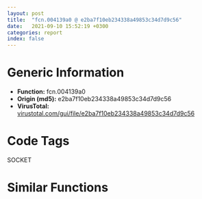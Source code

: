 ```yaml
---
layout: post
title:  "fcn.004139a0 @ e2ba7f10eb234338a49853c34d7d9c56"
date:   2021-09-10 15:52:19 +0300
categories: report
index: false
---
```


# Generic Information
- **Function:** fcn.004139a0
- **Origin (md5):** e2ba7f10eb234338a49853c34d7d9c56
- **VirusTotal:** [virustotal.com/gui/file/e2ba7f10eb234338a49853c34d7d9c56][virustotal_ref]

# Code Tags
<span class="tag" id="SOCKET">SOCKET</span>


# Similar Functions
<script type="text/javascript" src="https://www.gstatic.com/charts/loader.js"></script>
<script type="text/javascript">

    google.charts.load('current', {'packages':['corechart']});
    google.charts.setOnLoadCallback(drawChart);

    function drawChart() {
    var data = new google.visualization.DataTable();
        data.addColumn('number', 'X');
        data.addColumn('number', 'Y');
        data.addColumn({type: 'string', role: 'tooltip', 'p': {'html': true}});
        data.addColumn({'type': 'string', 'role': 'style'});
        
        data.addRows([
    [-85.14849090576172, 91.00664520263672, '<b><a href="/report/fcn.004139a0@e2ba7f10eb234338a49853c34d7d9c56">fcn.004139a0</a><br>@e2ba7f10eb234338a49853c34d7d9c56</b><br><br>push ebp<br>mov ebp esp<br>mov eax dword[ebp+0x10]<br>mov ecx dword[ebp+0xc]<br>mov edx dword[ebp+8]<br>push 0<br>push eax<br>push ecx<br>push edx<br>call dword[sym.imp.WS2_32.dll_recv]<br>cmp eax 0xffffffff<br>jne 0x4139d3<br>call dword[sym.imp.WS2_32.dll_WSAGetLastError]<br>sub eax 0x2733<br>neg eax<br>sbb eax eax<br>and eax 0xffffffe7<br>add eax 0x51<br>pop ebp<br>ret<br>mov ecx dword[ebp+0x14]<br>mov dword[ecx] eax<br>xor eax eax<br>pop ebp<br>ret<br>', 'point { fill-color: #e0440e; }'],
[-57.98897171020508, 58.91059494018555, '<b><a href="/report/fcn.640d2ca0@07e4412910bcf0f5969ef64c44eecb2d">fcn.640d2ca0</a><br>@07e4412910bcf0f5969ef64c44eecb2d</b><br><br>push ebp<br>mov ebp esp<br>mov eax 0xc<br>call fcn.64142a00<br>mov eax dword[0x641b8950]<br>xor eax ebp<br>mov dword[ebp-4] eax<br>mov eax dword[0x641bbf1c]<br>push esi<br>push edi<br>test eax eax<br>jne 0x640d2da5<br>push eax<br>call dword[sym.imp.KERNEL32.dll_GetModuleHandleA]<br>test eax eax<br>je 0x640d2ce4<br>push str._OPENSSL_isservice<br>push eax<br>call dword[sym.imp.KERNEL32.dll_GetProcAddress]<br>mov dword[0x641bbf1c] eax<br>jmp 0x640d2ce9<br>mov eax dword[0x641bbf1c]<br>test eax eax<br>jne 0x640d2da5<br>mov dword[0x641bbf1c] 0xffffffff<br>call dword[sym.imp.USER32.dll_GetProcessWindowStation]<br>mov edi eax<br>test edi edi<br>je 0x640d2dc3<br>lea eax [ebp-8]<br>push eax<br>push 0<br>push 0<br>push 2<br>push edi<br>call dword[sym.imp.USER32.dll_GetUserObjectInformationW]<br>test eax eax<br>jne 0x640d2dc3<br>call dword[sym.imp.KERNEL32.dll_GetLastError]<br>cmp eax 0x7a<br>jne 0x640d2dc3<br>mov esi dword[ebp-8]<br>cmp esi 0x200<br>ja 0x640d2dc3<br>inc esi<br>and esi 0xfffffffe<br>mov dword[ebp-8] esi<br>lea eax [esi+2]<br>call fcn.641433d0<br>mov eax esp<br>lea ecx [ebp-8]<br>push ecx<br>push esi<br>push eax<br>push 2<br>push edi<br>mov dword[ebp-0xc] eax<br>call dword[sym.imp.USER32.dll_GetUserObjectInformationW]<br>test eax eax<br>je 0x640d2dc3<br>mov eax dword[ebp-8]<br>xor edx edx<br>mov ecx dword[ebp-0xc]<br>inc eax<br>and eax 0xfffffffe<br>mov dword[ebp-8] eax<br>shr eax 1<br>push str.Service_0x<br>push ecx<br>mov word[ecx+eax*2] dx<br>call sub.MSVCR120.dll_wcsstr<br>add esp 8<br>neg eax<br>sbb eax eax<br>neg eax<br>lea esp [ebp-0x14]<br>pop edi<br>pop esi<br>mov ecx dword[ebp-4]<br>xor ecx ebp<br>call fcn.641429ea<br>mov esp ebp<br>pop ebp<br>ret<br>cmp eax 0xffffffff<br>je 0x640d2cfb<br>call eax<br>lea esp [ebp-0x14]<br>pop edi<br>pop esi<br>mov ecx dword[ebp-4]<br>xor ecx ebp<br>call fcn.641429ea<br>mov esp ebp<br>pop ebp<br>ret<br>or eax 0xffffffff<br>lea esp [ebp-0x14]<br>pop edi<br>pop esi<br>mov ecx dword[ebp-4]<br>xor ecx ebp<br>call fcn.641429ea<br>mov esp ebp<br>pop ebp<br>ret<br>', 'null'],
[168.79371643066406, 152.00411987304688, '<b><a href="/report/fcn.0046703e@d96761eb00d2d97e2b6f5ffffed0b46a">fcn.0046703e</a><br>@d96761eb00d2d97e2b6f5ffffed0b46a</b><br><br>push ebp<br>mov ebp esp<br>sub esp 0xc<br>mov eax dword[ecx]<br>push esi<br>push edi<br>xor edi edi<br>mov dword[ebp-0xc] 0xc<br>mov dword[ebp-4] edi<br>mov dword[ebp-8] edi<br>test al 0x10<br>je 0x46707a<br>push dword[ebp+0xc]<br>call dword[sym.imp.KERNEL32.dll_GetStdHandle]<br>mov esi dword[ebp+0x10]<br>mov dword[esi] eax<br>cmp eax 0xffffffff<br>jne 0x4670b7<br>mov dword[esi] edi<br>mov eax dword[esi]<br>pop edi<br>pop esi<br>mov esp ebp<br>pop ebp<br>ret 0x10<br>test dword[ebp+8] eax<br>je 0x4670a0<br>mov esi dword[ebp+0x10]<br>mov eax dword[esi]<br>test eax eax<br>jne 0x467072<br>push edi<br>lea eax [ebp-0xc]<br>push eax<br>push esi<br>push dword[ebp+0x14]<br>call dword[sym.imp.KERNEL32.dll_CreatePipe]<br>test eax eax<br>jne 0x4670ee<br>or eax 0xffffffff<br>jmp 0x467072<br>push dword[ebp+0xc]<br>call dword[sym.imp.KERNEL32.dll_GetStdHandle]<br>mov esi dword[ebp+0x10]<br>mov dword[esi] eax<br>test eax eax<br>je 0x4670c5<br>cmp eax 0xffffffff<br>je 0x4670c5<br>push 1<br>mov edx esi<br>mov ecx eax<br>call fcn.00466f08<br>pop ecx<br>jmp 0x467070<br>push edi<br>push 0x80<br>push 3<br>lea eax [ebp-0xc]<br>push eax<br>push 2<br>push 0x40000000<br>push 0x4ba478<br>call dword[sym.imp.KERNEL32.dll_CreateFileW]<br>mov dword[esi] eax<br>cmp eax 0xffffffff<br>je 0x46706e<br>test eax eax<br>je 0x46706e<br>mov ecx dword[esi]<br>lea edx [ebp+0x10]<br>push 1<br>call fcn.00466f08<br>pop ecx<br>mov ecx esi<br>call fcn.00466ed7<br>mov eax dword[ebp+0x10]<br>mov dword[esi] eax<br>jmp 0x467070<br>', 'null'],
[59.45208740234375, -62.30087661743164, '<b><a href="/report/fcn.00412458@59aef7c08025d70f84c85db2092fc99e">fcn.00412458</a><br>@59aef7c08025d70f84c85db2092fc99e</b><br><br>push ebp<br>lea ebp [esp-0x8c]<br>sub esp 0x10c<br>mov eax dword[0x433138]<br>mov ecx dword[ebp+0x94]<br>push ebx<br>push esi<br>mov dword[ebp+0x88] eax<br>xor edx edx<br>push edi<br>xor eax eax<br>cmp ecx dword[eax*8+0x4335e0]<br>je 0x41248d<br>inc eax<br>cmp eax 0x13<br>jb 0x41247e<br>mov esi eax<br>shl esi 3<br>cmp ecx dword[esi+0x4335e0]<br>jne 0x4125b3<br>mov eax dword[0x43646c]<br>cmp eax 1<br>je 0x41258b<br>cmp eax edx<br>jne 0x4124bd<br>cmp dword[0x433134] 1<br>je 0x41258b<br>cmp ecx 0xfc<br>je 0x4125b3<br>push 0x104<br>lea eax [ebp-0x80]<br>push eax<br>push edx<br>mov byte[ebp+0x84] dl<br>call dword[sym.imp.KERNEL32.dll_GetModuleFileNameA]<br>test eax eax<br>jne 0x4124f3<br>lea eax [ebp-0x80]<br>push str._program_name_unknown_<br>push eax<br>call fcn.00413a30<br>pop ecx<br>pop ecx<br>lea edi [ebp-0x80]<br>mov eax edi<br>push eax<br>call fcn.0040d7a0<br>inc eax<br>cmp eax 0x3c<br>pop ecx<br>jbe 0x412527<br>mov eax edi<br>push eax<br>call fcn.0040d7a0<br>mov edi eax<br>lea eax [ebp-0x80]<br>sub eax 0x3b<br>push 3<br>add edi eax<br>push 0x42ab58<br>push edi<br>call fcn.0040bdc0<br>add esp 0x10<br>push edi<br>call fcn.0040d7a0<br>push dword[esi+0x4335e4]<br>mov ebx eax<br>call fcn.0040d7a0<br>lea eax [ebx+eax+0x1c]<br>pop ecx<br>add eax 3<br>pop ecx<br>and eax 0xfffffffc<br>call fcn.0040bd60<br>mov ebx esp<br>push str.Runtime_Error__n_nProgram:_<br>push ebx<br>call fcn.00413a30<br>push edi<br>push ebx<br>call fcn.00413a40<br>push 0x42ab38<br>push ebx<br>call fcn.00413a40<br>push dword[esi+0x4335e4]<br>push ebx<br>call fcn.00413a40<br>push 0x12010<br>push str.Microsoft_Visual_C_Runtime_Library<br>push ebx<br>call fcn.00416337<br>add esp 0x2c<br>jmp 0x4125b3<br>push edx<br>lea eax [ebp+0x94]<br>push eax<br>lea esi [esi+0x4335e4]<br>push dword[esi]<br>call fcn.0040d7a0<br>pop ecx<br>push eax<br>push dword[esi]<br>push 0xfffffffffffffff4<br>call dword[sym.imp.KERNEL32.dll_GetStdHandle]<br>push eax<br>call dword[sym.imp.KERNEL32.dll_WriteFile]<br>lea esp [ebp-0x8c]<br>mov ecx dword[ebp+0x88]<br>call fcn.0040d1cb<br>pop edi<br>pop esi<br>pop ebx<br>add ebp 0x8c<br>leave<br>ret<br>', 'null'],
[-153.27804565429688, 47.19667053222656, '<b><a href="/report/fcn.0040c178@418e0921f3a9bd4f5bc0dcc59623b5a1">fcn.0040c178</a><br>@418e0921f3a9bd4f5bc0dcc59623b5a1</b><br><br>push ebp<br>mov ebp esp<br>sub esp 0x620<br>mov eax dword[0x4a83f0]<br>xor eax ebp<br>mov dword[ebp-4] eax<br>push edi<br>xor eax eax<br>xor edi edi<br>push 0x400<br>mov word[ebp-0x614] ax<br>lea eax [ebp-0x612]<br>push edi<br>push eax<br>mov dword[ebp-0x61c] edi<br>mov dword[ebp-0x618] edi<br>call fcn.0043fe30<br>xor eax eax<br>push 0x208<br>mov word[ebp-0x210] ax<br>lea eax [ebp-0x20e]<br>push edi<br>push eax<br>mov dword[ebp-0x620] 0x400<br>call fcn.0043fe30<br>add esp 0x18<br>call fcn.0040b7d9<br>neg eax<br>sbb eax eax<br>and eax 0x200<br>lea ecx [ebp-0x618]<br>push ecx<br>inc eax<br>push eax<br>push edi<br>push 0x4912b8<br>push reloc.WS2_32.dll_bind<br>call dword[sym.imp.ADVAPI32.dll_RegOpenKeyExW]<br>test eax eax<br>jne 0x40c272<br>lea eax [ebp-0x620]<br>push eax<br>lea eax [ebp-0x614]<br>push eax<br>push edi<br>push edi<br>push 0x48fcac<br>push dword[ebp-0x618]<br>call dword[sym.imp.ADVAPI32.dll_RegQueryValueExW]<br>test eax eax<br>jne 0x40c266<br>push 0x104<br>lea eax [ebp-0x614]<br>push eax<br>lea eax [ebp-0x210]<br>push 0x105<br>push eax<br>mov dword[ebp-0x61c] 1<br>call fcn.0044844d<br>lea eax [ebp-0x210]<br>push eax<br>call fcn.0043eef2<br>add esp 0x14<br>mov dword[ebx] eax<br>push dword[ebp-0x618]<br>call dword[sym.imp.ADVAPI32.dll_RegCloseKey]<br>mov ecx dword[ebp-4]<br>mov eax dword[ebp-0x61c]<br>xor ecx ebp<br>pop edi<br>call fcn.0043e257<br>leave<br>ret<br>', 'null'],
[89.89156341552734, 22.948307037353516, '<b><a href="/report/fcn.00401ae0@e2ba7f10eb234338a49853c34d7d9c56">fcn.00401ae0</a><br>@e2ba7f10eb234338a49853c34d7d9c56</b><br><br>push ebp<br>mov ebp esp<br>push edi<br>mov edi eax<br>mov eax dword[ebp+8]<br>push ebx<br>push eax<br>call dword[sym.imp.KERNEL32.dll_LoadResource]<br>test eax eax<br>jne 0x401af8<br>pop edi<br>pop ebp<br>ret<br>push esi<br>push eax<br>call dword[sym.imp.KERNEL32.dll_LockResource]<br>mov esi eax<br>test esi esi<br>je 0x401b2a<br>mov ecx dword[ebp+8]<br>push ebx<br>push ecx<br>call dword[sym.imp.KERNEL32.dll_SizeofResource]<br>add eax esi<br>and edi 0xf<br>jbe 0x401b26<br>cmp esi eax<br>jae 0x401b2a<br>dec edi<br>movzx edx word[esi]<br>lea esi [esi+edx*2+2]<br>jne 0x401b18<br>cmp esi eax<br>jb 0x401b30<br>pop esi<br>xor eax eax<br>pop edi<br>pop ebp<br>ret<br>movzx eax word[esi]<br>neg eax<br>sbb eax eax<br>and eax esi<br>pop esi<br>pop edi<br>pop ebp<br>ret<br>', 'null'],
[-158.16311645507812, 89.34856414794922, '<b><a href="/report/fcn.004141e0@e2ba7f10eb234338a49853c34d7d9c56">fcn.004141e0</a><br>@e2ba7f10eb234338a49853c34d7d9c56</b><br><br>push ebp<br>mov ebp esp<br>mov eax dword[ebp+0xc]<br>push ebx<br>mov ebx dword[ebp+8]<br>push esi<br>mov esi dword[ebx+eax*4+0x1a8]<br>push edi<br>call fcn.00414120<br>mov eax dword[ebp+0x14]<br>mov ecx dword[ebp+0x10]<br>push 0<br>push eax<br>push ecx<br>push esi<br>call dword[sym.imp.WS2_32.dll_send]<br>mov edi dword[ebp+0x18]<br>mov esi eax<br>mov dword[edi] 0<br>cmp esi 0xffffffff<br>jne 0x414261<br>call dword[sym.imp.WS2_32.dll_WSAGetLastError]<br>mov dword[ebp+8] eax<br>cmp eax 0x2733<br>jne 0x414236<br>mov dword[edi] 0x51<br>pop edi<br>pop esi<br>xor eax eax<br>pop ebx<br>pop ebp<br>ret<br>push eax<br>push ebx<br>call fcn.0043bc80<br>mov edx dword[ebx]<br>push eax<br>push str.Send_failure:__s<br>push edx<br>call fcn.00413d00<br>mov eax dword[ebx]<br>mov ecx dword[ebp+8]<br>mov dword[eax+0x4978] ecx<br>add esp 0x14<br>mov dword[edi] 0x37<br>mov eax esi<br>pop edi<br>pop esi<br>pop ebx<br>pop ebp<br>ret<br>', 'null'],
[23.469518661499023, -131.3350372314453, '<b><a href="/report/entry0@8912a6bd1add3d8b86feb51a00252709">entry0</a><br>@8912a6bd1add3d8b86feb51a00252709</b><br><br>push ebp<br>mov ebp esp<br>push 0xffffffffffffffff<br>push 0x410a58<br>push 0x401dd0<br>mov eax dword<br>push eax<br>mov dword<br>sub esp 0x58<br>push ebx<br>push esi<br>push edi<br>mov dword[ebp-0x18] esp<br>call dword[sym.imp.KERNEL32.dll_GetVersion]<br>xor edx edx<br>mov dl ah<br>mov dword[0x448f738] edx<br>mov ecx eax<br>and ecx 0xff<br>mov dword[0x448f734] ecx<br>shl ecx 8<br>add ecx edx<br>mov dword[0x448f730] ecx<br>shr eax 0x10<br>mov dword[0x448f72c] eax<br>push 1<br>call fcn.00401c78<br>pop ecx<br>test eax eax<br>jne 0x40106b<br>push 0x1c<br>call fcn.0040112d<br>pop ecx<br>call fcn.00401a35<br>test eax eax<br>jne 0x40107c<br>push 0x10<br>call fcn.0040112d<br>pop ecx<br>xor esi esi<br>mov dword[ebp-4] esi<br>call fcn.00401879<br>call dword[sym.imp.KERNEL32.dll_GetCommandLineA]<br>mov dword[0x448fdd8] eax<br>call fcn.00401747<br>mov dword[0x448f71c] eax<br>call fcn.004014fa<br>call fcn.00401441<br>call fcn.00401151<br>mov dword[ebp-0x30] esi<br>lea eax [ebp-0x5c]<br>push eax<br>call dword[sym.imp.KERNEL32.dll_GetStartupInfoA]<br>call fcn.004013e9<br>mov dword[ebp-0x64] eax<br>test byte[ebp-0x30] 1<br>je 0x4010cb<br>movzx eax word[ebp-0x2c]<br>jmp 0x4010ce<br>push 0xa<br>pop eax<br>push eax<br>push dword[ebp-0x64]<br>push esi<br>push esi<br>call dword[sym.imp.KERNEL32.dll_GetModuleHandleA]<br>push eax<br>call main<br>mov dword[ebp-0x60] eax<br>push eax<br>call fcn.0040117e<br>mov eax dword[ebp-0x14]<br>mov ecx dword[eax]<br>mov ecx dword[ecx]<br>mov dword[ebp-0x68] ecx<br>push eax<br>push ecx<br>call fcn.00401271<br>pop ecx<br>pop ecx<br>ret<br>', 'null'],
[54.91043472290039, -199.89695739746094, '<b><a href="/report/entry0@7dd153bad1771b9e8d5266a341ebf949">entry0</a><br>@7dd153bad1771b9e8d5266a341ebf949</b><br><br>push ebp<br>mov ebp esp<br>push 0xffffffffffffffff<br>push 0x414ac8<br>push 0x401dd0<br>mov eax dword<br>push eax<br>mov dword<br>sub esp 0x58<br>push ebx<br>push esi<br>push edi<br>mov dword[ebp-0x18] esp<br>call dword[sym.imp.KERNEL32.dll_GetVersion]<br>xor edx edx<br>mov dl ah<br>mov dword[0x44d21b0] edx<br>mov ecx eax<br>and ecx 0xff<br>mov dword[0x44d21ac] ecx<br>shl ecx 8<br>add ecx edx<br>mov dword[0x44d21a8] ecx<br>shr eax 0x10<br>mov dword[0x44d21a4] eax<br>push 1<br>call fcn.00401c78<br>pop ecx<br>test eax eax<br>jne 0x40106b<br>push 0x1c<br>call fcn.0040112d<br>pop ecx<br>call fcn.00401a35<br>test eax eax<br>jne 0x40107c<br>push 0x10<br>call fcn.0040112d<br>pop ecx<br>xor esi esi<br>mov dword[ebp-4] esi<br>call fcn.00401879<br>call dword[sym.imp.KERNEL32.dll_GetCommandLineA]<br>mov dword[0x44d2858] eax<br>call fcn.00401747<br>mov dword[0x44d2194] eax<br>call fcn.004014fa<br>call fcn.00401441<br>call fcn.00401151<br>mov dword[ebp-0x30] esi<br>lea eax [ebp-0x5c]<br>push eax<br>call dword[sym.imp.KERNEL32.dll_GetStartupInfoA]<br>call fcn.004013e9<br>mov dword[ebp-0x64] eax<br>test byte[ebp-0x30] 1<br>je 0x4010cb<br>movzx eax word[ebp-0x2c]<br>jmp 0x4010ce<br>push 0xa<br>pop eax<br>push eax<br>push dword[ebp-0x64]<br>push esi<br>push esi<br>call dword[sym.imp.KERNEL32.dll_GetModuleHandleA]<br>push eax<br>call main<br>mov dword[ebp-0x60] eax<br>push eax<br>call fcn.0040117e<br>mov eax dword[ebp-0x14]<br>mov ecx dword[eax]<br>mov ecx dword[ecx]<br>mov dword[ebp-0x68] ecx<br>push eax<br>push ecx<br>call fcn.00401271<br>pop ecx<br>pop ecx<br>ret<br>', 'null'],
[57.5507926940918, -127.37088012695312, '<b><a href="/report/entry0@140d3779c34998b2115004c062b02ca8">entry0</a><br>@140d3779c34998b2115004c062b02ca8</b><br><br>push ebp<br>mov ebp esp<br>push 0xffffffffffffffff<br>push 0x5a8b38<br>push 0x597ad0<br>mov eax dword<br>push eax<br>mov dword<br>sub esp 0x58<br>push ebx<br>push esi<br>push edi<br>mov dword[ebp-0x18] esp<br>call dword[sym.imp.KERNEL32.dll_GetVersion]<br>xor edx edx<br>mov dl ah<br>mov dword[0x4602794] edx<br>mov ecx eax<br>and ecx 0xff<br>mov dword[0x4602790] ecx<br>shl ecx 8<br>add ecx edx<br>mov dword[0x460278c] ecx<br>shr eax 0x10<br>mov dword[0x4602788] eax<br>push 1<br>call fcn.00597978<br>pop ecx<br>test eax eax<br>jne 0x596d6b<br>push 0x1c<br>call fcn.00596e2d<br>pop ecx<br>call fcn.00597735<br>test eax eax<br>jne 0x596d7c<br>push 0x10<br>call fcn.00596e2d<br>pop ecx<br>xor esi esi<br>mov dword[ebp-4] esi<br>call fcn.00597579<br>call dword[sym.imp.KERNEL32.dll_GetCommandLineA]<br>mov dword[0x4602e38] eax<br>call fcn.00597447<br>mov dword[0x4602778] eax<br>call fcn.005971fa<br>call fcn.00597141<br>call fcn.00596e51<br>mov dword[ebp-0x30] esi<br>lea eax [ebp-0x5c]<br>push eax<br>call dword[sym.imp.KERNEL32.dll_GetStartupInfoA]<br>call fcn.005970e9<br>mov dword[ebp-0x64] eax<br>test byte[ebp-0x30] 1<br>je 0x596dcb<br>movzx eax word[ebp-0x2c]<br>jmp 0x596dce<br>push 0xa<br>pop eax<br>push eax<br>push dword[ebp-0x64]<br>push esi<br>push esi<br>call dword[sym.imp.KERNEL32.dll_GetModuleHandleA]<br>push eax<br>call main<br>mov dword[ebp-0x60] eax<br>push eax<br>call fcn.00596e7e<br>mov eax dword[ebp-0x14]<br>mov ecx dword[eax]<br>mov ecx dword[ecx]<br>mov dword[ebp-0x68] ecx<br>push eax<br>push ecx<br>call fcn.00596f71<br>pop ecx<br>pop ecx<br>ret<br>', 'null'],
[80.02859497070312, -176.46405029296875, '<b><a href="/report/entry0@cbc200f66cbffbddf5df52f7c0da283a">entry0</a><br>@cbc200f66cbffbddf5df52f7c0da283a</b><br><br>push ebp<br>mov ebp esp<br>push 0xffffffffffffffff<br>push 0x40b158<br>push 0x401dd0<br>mov eax dword<br>push eax<br>mov dword<br>sub esp 0x58<br>push ebx<br>push esi<br>push edi<br>mov dword[ebp-0x18] esp<br>call dword[sym.imp.KERNEL32.dll_GetVersion]<br>xor edx edx<br>mov dl ah<br>mov dword[0x445a6a4] edx<br>mov ecx eax<br>and ecx 0xff<br>mov dword[0x445a6a0] ecx<br>shl ecx 8<br>add ecx edx<br>mov dword[0x445a69c] ecx<br>shr eax 0x10<br>mov dword[0x445a698] eax<br>push 1<br>call fcn.00401c78<br>pop ecx<br>test eax eax<br>jne 0x40106b<br>push 0x1c<br>call fcn.0040112d<br>pop ecx<br>call fcn.00401a35<br>test eax eax<br>jne 0x40107c<br>push 0x10<br>call fcn.0040112d<br>pop ecx<br>xor esi esi<br>mov dword[ebp-4] esi<br>call fcn.00401879<br>call dword[sym.imp.KERNEL32.dll_GetCommandLineA]<br>mov dword[0x445ad58] eax<br>call fcn.00401747<br>mov dword[0x445a688] eax<br>call fcn.004014fa<br>call fcn.00401441<br>call fcn.00401151<br>mov dword[ebp-0x30] esi<br>lea eax [ebp-0x5c]<br>push eax<br>call dword[sym.imp.KERNEL32.dll_GetStartupInfoA]<br>call fcn.004013e9<br>mov dword[ebp-0x64] eax<br>test byte[ebp-0x30] 1<br>je 0x4010cb<br>movzx eax word[ebp-0x2c]<br>jmp 0x4010ce<br>push 0xa<br>pop eax<br>push eax<br>push dword[ebp-0x64]<br>push esi<br>push esi<br>call dword[sym.imp.KERNEL32.dll_GetModuleHandleA]<br>push eax<br>call main<br>mov dword[ebp-0x60] eax<br>push eax<br>call fcn.0040117e<br>mov eax dword[ebp-0x14]<br>mov ecx dword[eax]<br>mov ecx dword[ecx]<br>mov dword[ebp-0x68] ecx<br>push eax<br>push ecx<br>call fcn.00401271<br>pop ecx<br>pop ecx<br>ret<br>', 'null'],
[-135.46131896972656, 27.43147087097168, '<b><a href="/report/fcn.0041997e@418e0921f3a9bd4f5bc0dcc59623b5a1">fcn.0041997e</a><br>@418e0921f3a9bd4f5bc0dcc59623b5a1</b><br><br>push ebp<br>mov ebp esp<br>sub esp 0x624<br>mov eax dword[0x4a83f0]<br>xor eax ebp<br>mov dword[ebp-4] eax<br>push esi<br>push edi<br>xor eax eax<br>xor edi edi<br>mov esi 0x400<br>push esi<br>mov word[ebp-0x614] ax<br>lea eax [ebp-0x612]<br>push edi<br>push eax<br>mov dword[ebp-0x61c] edi<br>mov dword[ebp-0x618] edi<br>call fcn.0043fe30<br>xor eax eax<br>push 0x208<br>mov word[ebp-0x210] ax<br>lea eax [ebp-0x20e]<br>push edi<br>push eax<br>mov dword[ebp-0x624] esi<br>call fcn.0043fe30<br>add esp 0x18<br>push 0x48fcec<br>push 0x493160<br>mov dword[ebp-0x620] edi<br>call dword[sym.imp.KERNEL32.dll_GetModuleHandleA]<br>push eax<br>call dword[sym.imp.KERNEL32.dll_GetProcAddress]<br>mov esi eax<br>cmp esi edi<br>je 0x419a18<br>lea eax [ebp-0x620]<br>push eax<br>call dword[sym.imp.KERNEL32.dll_GetCurrentProcess]<br>push eax<br>call esi<br>test eax eax<br>je 0x419a1e<br>mov eax dword[ebp-0x620]<br>neg eax<br>sbb eax eax<br>lea ecx [ebp-0x618]<br>push ecx<br>and eax 0x200<br>inc eax<br>push eax<br>push edi<br>push 0x49316c<br>push reloc.WS2_32.dll_bind<br>call dword[sym.imp.ADVAPI32.dll_RegOpenKeyExA]<br>test eax eax<br>jne 0x419aae<br>lea eax [ebp-0x624]<br>push eax<br>lea eax [ebp-0x614]<br>push eax<br>push edi<br>push edi<br>push 0x49317c<br>push dword[ebp-0x618]<br>call dword[sym.imp.ADVAPI32.dll_RegQueryValueExA]<br>test eax eax<br>jne 0x419aa2<br>push 0x104<br>lea eax [ebp-0x614]<br>push eax<br>lea eax [ebp-0x210]<br>push 0x105<br>push eax<br>mov dword[ebp-0x61c] 1<br>call fcn.0044844d<br>lea eax [ebp-0x210]<br>push eax<br>call fcn.0043eef2<br>add esp 0x14<br>mov dword[ebx] eax<br>push dword[ebp-0x618]<br>call dword[sym.imp.ADVAPI32.dll_RegCloseKey]<br>mov ecx dword[ebp-4]<br>mov eax dword[ebp-0x61c]<br>pop edi<br>xor ecx ebp<br>pop esi<br>call fcn.0043e257<br>leave<br>ret<br>', 'null'],
[-99.29045104980469, 7.860285758972168, '<b><a href="/report/fcn.004216b9@59aef7c08025d70f84c85db2092fc99e">fcn.004216b9</a><br>@59aef7c08025d70f84c85db2092fc99e</b><br><br>push ebp<br>mov ebp esp<br>sub esp 0x118<br>cmp dword[ebp+0xc] 0x800<br>mov eax dword[0x433138]<br>mov dword[ebp-4] eax<br>lea eax [ebp+0xc]<br>jne 0x421717<br>push 0x42797c<br>push eax<br>call dword[sym.imp.KERNEL32.dll_lstrcpyA]<br>push esi<br>lea eax [ebp+0xc]<br>push eax<br>push dword[ebp+8]<br>mov esi 0x112<br>lea eax [ebp-0x118]<br>push esi<br>push eax<br>call fcn.0040d143<br>add esp 0x10<br>cmp eax 0xffffffff<br>je 0x42172b<br>cmp eax esi<br>jae 0x42172b<br>lea eax [ebp-0x118]<br>push eax<br>call dword[sym.imp.KERNEL32.dll_LoadLibraryA]<br>jmp 0x42172d<br>push 4<br>push eax<br>push 3<br>push dword[ebp+0xc]<br>call dword[sym.imp.KERNEL32.dll_GetLocaleInfoA]<br>test eax eax<br>jne 0x4216e2<br>jmp 0x42172e<br>xor eax eax<br>pop esi<br>mov ecx dword[ebp-4]<br>call fcn.0040d1cb<br>leave<br>ret<br>', 'null'],
[-31.782060623168945, 112.53227233886719, '<b><a href="/report/fcn.0040535d@6c5b0418e4a4c57d99cda47d2717045d">fcn.0040535d</a><br>@6c5b0418e4a4c57d99cda47d2717045d</b><br><br>push ebp<br>mov ebp esp<br>sub esp 0x20c<br>mov eax dword[0x43720c]<br>xor eax ebp<br>mov dword[ebp-4] eax<br>and word[ebp-0x20c] 0<br>push esi<br>push 0x206<br>lea eax [ebp-0x20a]<br>push 0<br>push eax<br>mov esi ecx<br>call fcn.00408570<br>add esp 0xc<br>cmp dword[esi+0x58] 8<br>jb 0x40539c<br>mov esi dword[esi+0x44]<br>jmp 0x40539f<br>add esi 0x44<br>push str.AllSkin<br>push esi<br>lea eax [ebp-0x20c]<br>push 0x42d788<br>push eax<br>call fcn.00408482<br>add esp 0x10<br>lea eax [ebp-0x20c]<br>push eax<br>call dword[sym.imp.SHLWAPI.dll_PathFileExistsW]<br>test eax eax<br>pop esi<br>jne 0x4053d8<br>lea eax [ebp-0x20c]<br>push eax<br>call fcn.00406c92<br>pop ecx<br>mov ecx dword[ebp-4]<br>xor ecx ebp<br>call fcn.004082f3<br>leave<br>ret<br>', 'null'],
[-51.973079681396484, 35.4103889465332, '<b><a href="/report/fcn.00454c10@e2ba7f10eb234338a49853c34d7d9c56">fcn.00454c10</a><br>@e2ba7f10eb234338a49853c34d7d9c56</b><br><br>push ebp<br>mov ebp esp<br>mov eax 8<br>call fcn.004f5100<br>mov eax dword[0x55bdf4]<br>xor eax ebp<br>mov dword[ebp-4] eax<br>mov eax dword[0x563810]<br>test eax eax<br>push ebx<br>push esi<br>push edi<br>jne 0x454d14<br>push eax<br>call dword[sym.imp.KERNEL32.dll_GetModuleHandleA]<br>test eax eax<br>je 0x454c55<br>push str._OPENSSL_isservice<br>push eax<br>call dword[sym.imp.KERNEL32.dll_GetProcAddress]<br>mov dword[0x563810] eax<br>jmp 0x454c5a<br>mov eax dword[0x563810]<br>test eax eax<br>jne 0x454d14<br>mov dword[0x563810] 0xffffffff<br>call dword[sym.imp.USER32.dll_GetProcessWindowStation]<br>mov ebx eax<br>test ebx ebx<br>je 0x454d33<br>lea eax [ebp-8]<br>push eax<br>push 0<br>push 0<br>push 2<br>push ebx<br>call dword[sym.imp.USER32.dll_GetUserObjectInformationW]<br>test eax eax<br>jne 0x454d33<br>call dword[sym.imp.KERNEL32.dll_GetLastError]<br>cmp eax 0x7a<br>jne 0x454d33<br>mov eax dword[ebp-8]<br>cmp eax 0x200<br>ja 0x454d33<br>lea esi [eax+1]<br>and esi 0xfffffffe<br>lea eax [esi+2]<br>mov dword[ebp-8] esi<br>call fcn.004f7760<br>mov edi esp<br>lea ecx [ebp-8]<br>push ecx<br>push esi<br>push edi<br>push 2<br>push ebx<br>call dword[sym.imp.USER32.dll_GetUserObjectInformationW]<br>test eax eax<br>je 0x454d33<br>mov eax dword[ebp-8]<br>add eax 1<br>and eax 0xfffffffe<br>mov dword[ebp-8] eax<br>shr eax 1<br>push str.Service_0x<br>push edi<br>mov word[edi+eax*2] 0<br>call fcn.004f79d5<br>add esp 8<br>neg eax<br>sbb eax eax<br>neg eax<br>lea esp [ebp-0x14]<br>pop edi<br>pop esi<br>pop ebx<br>mov ecx dword[ebp-4]<br>xor ecx ebp<br>call fcn.004f166b<br>mov esp ebp<br>pop ebp<br>ret<br>cmp eax 0xffffffff<br>je 0x454c6c<br>call eax<br>lea esp [ebp-0x14]<br>pop edi<br>pop esi<br>pop ebx<br>mov ecx dword[ebp-4]<br>xor ecx ebp<br>call fcn.004f166b<br>mov esp ebp<br>pop ebp<br>ret<br>or eax 0xffffffff<br>lea esp [ebp-0x14]<br>pop edi<br>pop esi<br>pop ebx<br>mov ecx dword[ebp-4]<br>xor ecx ebp<br>call fcn.004f166b<br>mov esp ebp<br>pop ebp<br>ret<br>', 'null'],
[91.45277404785156, 140.22210693359375, '<b><a href="/report/fcn.00401a10@e2ba7f10eb234338a49853c34d7d9c56">fcn.00401a10</a><br>@e2ba7f10eb234338a49853c34d7d9c56</b><br><br>push ebp<br>mov ebp esp<br>push ecx<br>push ebx<br>push esi<br>push edi<br>xor esi esi<br>push esi<br>mov ecx 0x563fd8<br>call fcn.004f12db<br>mov ebx eax<br>mov dword[ebp-4] 1<br>test ebx ebx<br>je 0x401ac4<br>test esi esi<br>jne 0x401ac4<br>mov eax dword[ebp+8]<br>shr eax 4<br>inc eax<br>push esi<br>movzx ecx ax<br>push ecx<br>push 6<br>push ebx<br>call dword[sym.imp.KERNEL32.dll_FindResourceExW]<br>mov edi eax<br>test edi edi<br>je 0x401aa8<br>push edi<br>push ebx<br>call dword[sym.imp.KERNEL32.dll_LoadResource]<br>test eax eax<br>je 0x401aa2<br>push eax<br>call dword[sym.imp.KERNEL32.dll_LockResource]<br>mov esi eax<br>test esi esi<br>je 0x401aa2<br>push edi<br>push ebx<br>call dword[sym.imp.KERNEL32.dll_SizeofResource]<br>mov ecx dword[ebp+8]<br>add eax esi<br>and ecx 0xf<br>jbe 0x401a91<br>cmp esi eax<br>jae 0x401a95<br>dec ecx<br>movzx edx word[esi]<br>lea esi [esi+edx*2+2]<br>jne 0x401a83<br>cmp esi eax<br>jb 0x401a99<br>xor eax eax<br>jmp 0x401aa2<br>movzx eax word[esi]<br>neg eax<br>sbb eax eax<br>and eax esi<br>mov esi eax<br>test eax eax<br>jne 0x401acd<br>mov edi dword[ebp-4]<br>push edi<br>mov ecx 0x563fd8<br>call fcn.004f12db<br>mov ebx eax<br>inc edi<br>mov dword[ebp-4] edi<br>test ebx ebx<br>jne 0x401a35<br>pop edi<br>pop esi<br>xor eax eax<br>pop ebx<br>mov esp ebp<br>pop ebp<br>ret<br>pop edi<br>pop esi<br>mov eax ebx<br>pop ebx<br>mov esp ebp<br>pop ebp<br>ret<br>', 'null'],
[-21.6451416015625, 18.855392456054688, '<b><a href="/report/fcn.004051e0@e2ba7f10eb234338a49853c34d7d9c56">fcn.004051e0</a><br>@e2ba7f10eb234338a49853c34d7d9c56</b><br><br>push ebp<br>mov ebp esp<br>sub esp 0x194<br>mov eax dword[0x55bdf4]<br>xor eax ebp<br>mov dword[ebp-4] eax<br>lea eax [ebp-0x194]<br>push eax<br>push 0x202<br>call dword[sym.imp.WS2_32.dll_WSAStartup]<br>test eax eax<br>jne 0x405230<br>mov eax dword[ebp-0x194]<br>cmp al 2<br>jne 0x40522a<br>shr eax 8<br>cmp al 2<br>jne 0x40522a<br>xor eax eax<br>mov ecx dword[ebp-4]<br>xor ecx ebp<br>call fcn.004f166b<br>mov esp ebp<br>pop ebp<br>ret<br>call dword[sym.imp.WS2_32.dll_WSACleanup]<br>mov ecx dword[ebp-4]<br>xor ecx ebp<br>mov eax 2<br>call fcn.004f166b<br>mov esp ebp<br>pop ebp<br>ret<br>', 'null'],
[16.39091682434082, -63.21630859375, '<b><a href="/report/fcn.100154d2@4c3818fdf32d89a09257dbc9d3e142ea">fcn.100154d2</a><br>@4c3818fdf32d89a09257dbc9d3e142ea</b><br><br>push ebp<br>mov ebp esp<br>push ecx<br>mov eax dword[ebp+0xc]<br>cmp eax 1<br>push ebx<br>push esi<br>push edi<br>jne 0x100155fc<br>mov ebx dword[sym.imp.KERNEL32.dll_GetProcessHeap]<br>mov edi 0x94<br>push edi<br>push 0<br>call ebx<br>push eax<br>call dword[sym.imp.KERNEL32.dll_HeapAlloc]<br>mov esi eax<br>test esi esi<br>jne 0x10015509<br>xor eax eax<br>jmp 0x100156a4<br>push esi<br>mov dword[esi] edi<br>call dword[sym.imp.KERNEL32.dll_GetVersionExA]<br>test eax eax<br>push esi<br>push 0<br>jne 0x10015524<br>call ebx<br>push eax<br>call dword[sym.imp.KERNEL32.dll_HeapFree]<br>jmp 0x10015502<br>mov eax dword[esi+0x10]<br>mov edi dword[esi+0xc]<br>mov dword[ebp+0xc] eax<br>mov eax dword[esi+4]<br>mov dword[ebp+0x10] eax<br>mov eax dword[esi+8]<br>mov dword[ebp-4] eax<br>and edi 0x7fff<br>call ebx<br>push eax<br>call dword[sym.imp.KERNEL32.dll_HeapFree]<br>mov eax dword[ebp+0xc]<br>cmp eax 2<br>je 0x10015556<br>or edi 0x8000<br>mov ecx dword[ebp-4]<br>mov dword[0x10036118] eax<br>mov eax dword[ebp+0x10]<br>mov edx eax<br>shl edx 8<br>add edx ecx<br>push 1<br>mov dword[0x10036120] edx<br>mov dword[0x10036124] eax<br>mov dword[0x10036128] ecx<br>mov dword[0x1003611c] edi<br>call fcn.1001c45a<br>test eax eax<br>pop ecx<br>je 0x10015502<br>call fcn.1001a3b3<br>test eax eax<br>jne 0x100155a2<br>call fcn.1001c4b4<br>jmp 0x10015502<br>call fcn.1001fddd<br>call dword[sym.imp.KERNEL32.dll_GetCommandLineA]<br>mov dword[0x1004fed4] eax<br>call fcn.1001fca8<br>mov dword[0x10035d74] eax<br>call fcn.1001ec02<br>test eax eax<br>jge 0x100155cc<br>call fcn.1001a09e<br>jmp 0x10015598<br>call fcn.1001fbef<br>test eax eax<br>jl 0x100155f5<br>call fcn.1001f97c<br>test eax eax<br>jl 0x100155f5<br>push 0<br>call fcn.1001bee2<br>test eax eax<br>pop ecx<br>jne 0x100155f5<br>inc dword[0x10035d70]<br>jmp 0x100156a1<br>call fcn.1001ee42<br>jmp 0x100155c5<br>xor edi edi<br>cmp eax edi<br>jne 0x10015637<br>cmp dword[0x10035d70] edi<br>jle 0x10015502<br>dec dword[0x10035d70]<br>cmp dword[0x10036154] edi<br>jne 0x10015621<br>call fcn.1001c067<br>cmp dword[ebp+0x10] edi<br>jne 0x100156a1<br>call fcn.1001ee42<br>call fcn.1001a09e<br>call fcn.1001c4b4<br>jmp 0x100156a1<br>cmp eax 2<br>jne 0x10015695<br>call fcn.1001a053<br>push 0x214<br>push 1<br>call fcn.10018795<br>mov esi eax<br>cmp esi edi<br>pop ecx<br>pop ecx<br>je 0x10015502<br>push esi<br>push dword[0x10034b68]<br>push dword[0x10035de0]<br>call fcn.10019fc1<br>pop ecx<br>call eax<br>test eax eax<br>je 0x10015689<br>push edi<br>push esi<br>call fcn.1001a0db<br>pop ecx<br>pop ecx<br>call dword[sym.imp.KERNEL32.dll_GetCurrentThreadId]<br>or dword[esi+4] 0xffffffff<br>mov dword[esi] eax<br>jmp 0x100156a1<br>push esi<br>call fcn.1001427a<br>pop ecx<br>jmp 0x10015502<br>cmp eax 3<br>jne 0x100156a1<br>push edi<br>call fcn.1001a34a<br>pop ecx<br>xor eax eax<br>inc eax<br>pop edi<br>pop esi<br>pop ebx<br>leave<br>ret 0xc<br>', 'null'],
[18.001588821411133, -38.43602752685547, '<b><a href="/report/fcn.459be02d@284c9c9722cef7520dddfe58806fd72f">fcn.459be02d</a><br>@284c9c9722cef7520dddfe58806fd72f</b><br><br>push ebp<br>mov ebp esp<br>push ecx<br>mov eax dword[ebp+0xc]<br>cmp eax 1<br>push ebx<br>push esi<br>push edi<br>jne 0x459be157<br>mov ebx dword[sym.imp.KERNEL32.dll_GetProcessHeap]<br>mov edi 0x94<br>push edi<br>push 0<br>call ebx<br>push eax<br>call dword[sym.imp.KERNEL32.dll_HeapAlloc]<br>mov esi eax<br>test esi esi<br>jne 0x459be064<br>xor eax eax<br>jmp 0x459be1ff<br>push esi<br>mov dword[esi] edi<br>call dword[sym.imp.KERNEL32.dll_GetVersionExA]<br>test eax eax<br>push esi<br>push 0<br>jne 0x459be07f<br>call ebx<br>push eax<br>call dword[sym.imp.KERNEL32.dll_HeapFree]<br>jmp 0x459be05d<br>mov eax dword[esi+0x10]<br>mov edi dword[esi+0xc]<br>mov dword[ebp+0xc] eax<br>mov eax dword[esi+4]<br>mov dword[ebp+0x10] eax<br>mov eax dword[esi+8]<br>mov dword[ebp-4] eax<br>and edi 0x7fff<br>call ebx<br>push eax<br>call dword[sym.imp.KERNEL32.dll_HeapFree]<br>mov eax dword[ebp+0xc]<br>cmp eax 2<br>je 0x459be0b1<br>or edi 0x8000<br>mov ecx dword[ebp-4]<br>mov dword[0x45a6f240] eax<br>mov eax dword[ebp+0x10]<br>mov edx eax<br>shl edx 8<br>add edx ecx<br>push 1<br>mov dword[0x45a6f248] edx<br>mov dword[0x45a6f24c] eax<br>mov dword[0x45a6f250] ecx<br>mov dword[0x45a6f244] edi<br>call fcn.459c28c3<br>test eax eax<br>pop ecx<br>je 0x459be05d<br>call fcn.459c022f<br>test eax eax<br>jne 0x459be0fd<br>call fcn.459c291d<br>jmp 0x459be05d<br>call fcn.459c2820<br>call dword[sym.imp.KERNEL32.dll_GetCommandLineA]<br>mov dword[0x45a6fb7c] eax<br>call fcn.459c26eb<br>mov dword[0x45a6eee0] eax<br>call fcn.459c2115<br>test eax eax<br>jge 0x459be127<br>call fcn.459bff0e<br>jmp 0x459be0f3<br>call fcn.459c2632<br>test eax eax<br>jl 0x459be150<br>call fcn.459c23b5<br>test eax eax<br>jl 0x459be150<br>push 0<br>call fcn.459c14a7<br>test eax eax<br>pop ecx<br>jne 0x459be150<br>inc dword[0x45a6eedc]<br>jmp 0x459be1fc<br>call fcn.459c2369<br>jmp 0x459be120<br>xor edi edi<br>cmp eax edi<br>jne 0x459be192<br>cmp dword[0x45a6eedc] edi<br>jle 0x459be05d<br>dec dword[0x45a6eedc]<br>cmp dword[0x45a6f27c] edi<br>jne 0x459be17c<br>call fcn.459c163d<br>cmp dword[ebp+0x10] edi<br>jne 0x459be1fc<br>call fcn.459c2369<br>call fcn.459bff0e<br>call fcn.459c291d<br>jmp 0x459be1fc<br>cmp eax 2<br>jne 0x459be1f0<br>call fcn.459bfec3<br>push 0x214<br>push 1<br>call fcn.459c10c7<br>mov esi eax<br>cmp esi edi<br>pop ecx<br>pop ecx<br>je 0x459be05d<br>push esi<br>push dword[0x45a6c8f4]<br>push dword[0x45a6f230]<br>call fcn.459bfe31<br>pop ecx<br>call eax<br>test eax eax<br>je 0x459be1e4<br>push edi<br>push esi<br>call fcn.459bff4b<br>pop ecx<br>pop ecx<br>call dword[sym.imp.KERNEL32.dll_GetCurrentThreadId]<br>or dword[esi+4] 0xffffffff<br>mov dword[esi] eax<br>jmp 0x459be1fc<br>push esi<br>call fcn.459be31d<br>pop ecx<br>jmp 0x459be05d<br>cmp eax 3<br>jne 0x459be1fc<br>push edi<br>call fcn.459c01ba<br>pop ecx<br>xor eax eax<br>inc eax<br>pop edi<br>pop esi<br>pop ebx<br>leave<br>ret 0xc<br>', 'null'],
[52.068634033203125, 114.36234283447266, '<b><a href="/report/fcn.0047c694@912f1d013a0d6151bc7a7cef6da1b2a0">fcn.0047c694</a><br>@912f1d013a0d6151bc7a7cef6da1b2a0</b><br><br>push ebp<br>mov ebp esp<br>push ebx<br>mov ebx dword[ebp+0x10]<br>push edi<br>xor edi edi<br>test ebx ebx<br>jne 0x47c6b6<br>call fcn.00483caa<br>mov dword[eax] 0x16<br>call fcn.00485081<br>xor eax eax<br>jmp 0x47c729<br>push esi<br>push 0x3bc<br>push 1<br>call fcn.00483b4f<br>mov esi eax<br>pop ecx<br>pop ecx<br>test esi esi<br>je 0x47c714<br>call fcn.00485388<br>push dword[eax+0x6c]<br>push esi<br>call fcn.0048540f<br>mov eax dword[ebp+0x14]<br>or dword[esi+4] 0xffffffff<br>mov dword[esi+0x58] eax<br>mov eax dword[ebp+0x1c]<br>mov dword[esi+0x54] ebx<br>pop ecx<br>pop ecx<br>test eax eax<br>jne 0x47c6f2<br>lea eax [ebp+0x10]<br>push eax<br>push dword[ebp+0x18]<br>push esi<br>push 0x47c7f4<br>push dword[ebp+0xc]<br>push dword[ebp+8]<br>call dword[sym.imp.KERNEL32.dll_CreateThread]<br>test eax eax<br>jne 0x47c728<br>call dword[sym.imp.KERNEL32.dll_GetLastError]<br>mov edi eax<br>push esi<br>call fcn.0047b716<br>pop ecx<br>test edi edi<br>je 0x47c726<br>push edi<br>call fcn.00483c89<br>pop ecx<br>xor eax eax<br>pop esi<br>pop edi<br>pop ebx<br>pop ebp<br>ret<br>', 'null'],
[72.50591278076172, 61.55278778076172, '<b><a href="/report/fcn.004240c1@d96761eb00d2d97e2b6f5ffffed0b46a">fcn.004240c1</a><br>@d96761eb00d2d97e2b6f5ffffed0b46a</b><br><br>push ebp<br>mov ebp esp<br>push ebx<br>mov ebx dword[ebp+0x10]<br>push edi<br>xor edi edi<br>test ebx ebx<br>jne 0x4240e3<br>call fcn.00428d68<br>mov dword[eax] 0x16<br>call fcn.00428ff6<br>xor eax eax<br>jmp 0x424156<br>push esi<br>push 0x3bc<br>push 1<br>call fcn.00428a15<br>mov esi eax<br>pop ecx<br>pop ecx<br>test esi esi<br>je 0x424141<br>call fcn.00429bec<br>push dword[eax+0x6c]<br>push esi<br>call fcn.00429c73<br>mov eax dword[ebp+0x14]<br>or dword[esi+4] 0xffffffff<br>mov dword[esi+0x58] eax<br>mov eax dword[ebp+0x1c]<br>mov dword[esi+0x54] ebx<br>pop ecx<br>pop ecx<br>test eax eax<br>jne 0x42411f<br>lea eax [ebp+0x10]<br>push eax<br>push dword[ebp+0x18]<br>push esi<br>push 0x424221<br>push dword[ebp+0xc]<br>push dword[ebp+8]<br>call dword[sym.imp.KERNEL32.dll_CreateThread]<br>test eax eax<br>jne 0x424155<br>call dword[sym.imp.KERNEL32.dll_GetLastError]<br>mov edi eax<br>push esi<br>call fcn.00422f95<br>pop ecx<br>test edi edi<br>je 0x424153<br>push edi<br>call fcn.00428d47<br>pop ecx<br>xor eax eax<br>pop esi<br>pop edi<br>pop ebx<br>pop ebp<br>ret<br>', 'null'],
[101.35551452636719, 74.85934448242188, '<b><a href="/report/fcn.00606fc8@52d540e8e13e0f0bbb8946b2363a382d">fcn.00606fc8</a><br>@52d540e8e13e0f0bbb8946b2363a382d</b><br><br>push ebp<br>mov ebp esp<br>push ebx<br>mov ebx dword[ebp+0x10]<br>push edi<br>xor edi edi<br>test ebx ebx<br>jne 0x606fea<br>call fcn.0060a624<br>mov dword[eax] 0x16<br>call fcn.0060ab57<br>xor eax eax<br>jmp 0x60705d<br>push esi<br>push 0x3bc<br>push 1<br>call fcn.0060a113<br>mov esi eax<br>pop ecx<br>pop ecx<br>test esi esi<br>je 0x607048<br>call fcn.00608087<br>push dword[eax+0x6c]<br>push esi<br>call fcn.0060810e<br>mov eax dword[ebp+0x14]<br>or dword[esi+4] 0xffffffff<br>mov dword[esi+0x58] eax<br>mov eax dword[ebp+0x1c]<br>mov dword[esi+0x54] ebx<br>pop ecx<br>pop ecx<br>test eax eax<br>jne 0x607026<br>lea eax [ebp+0x10]<br>push eax<br>push dword[ebp+0x18]<br>push esi<br>push 0x607128<br>push dword[ebp+0xc]<br>push dword[ebp+8]<br>call dword[sym.imp.KERNEL32.dll_CreateThread]<br>test eax eax<br>jne 0x60705c<br>call dword[sym.imp.KERNEL32.dll_GetLastError]<br>mov edi eax<br>push esi<br>call fcn.006069ef<br>pop ecx<br>test edi edi<br>je 0x60705a<br>push edi<br>call fcn.0060a603<br>pop ecx<br>xor eax eax<br>pop esi<br>pop edi<br>pop ebx<br>pop ebp<br>ret<br>', 'null'],
[4.71714973449707, -160.3643035888672, '<b><a href="/report/entry0@a9a3c47f5c08fef0f0f69b66c17916ac">entry0</a><br>@a9a3c47f5c08fef0f0f69b66c17916ac</b><br><br>push ebp<br>mov ebp esp<br>push 0xffffffffffffffff<br>push 0x504140<br>push 0x4f70e8<br>mov eax dword<br>push eax<br>mov dword<br>sub esp 0x58<br>push ebx<br>push esi<br>push edi<br>mov dword[ebp-0x18] esp<br>call dword[sym.imp.KERNEL32.dll_GetVersion]<br>xor edx edx<br>mov dl ah<br>mov dword[0x44fd228] edx<br>mov ecx eax<br>and ecx 0xff<br>mov dword[0x44fd224] ecx<br>shl ecx 8<br>add ecx edx<br>mov dword[0x44fd220] ecx<br>shr eax 0x10<br>mov dword[0x44fd21c] eax<br>push 1<br>call fcn.004f6f93<br>pop ecx<br>test eax eax<br>jne 0x4f62e3<br>push 0x1c<br>call fcn.004f63a4<br>pop ecx<br>call fcn.004f6d50<br>test eax eax<br>jne 0x4f62f4<br>push 0x10<br>call fcn.004f63a4<br>pop ecx<br>xor esi esi<br>mov dword[ebp-4] esi<br>call fcn.004f6b94<br>call fcn.004f6af3<br>mov dword[0x44fd9d8] eax<br>call fcn.004f6986<br>mov dword[0x44fd210] eax<br>call fcn.004f675d<br>call fcn.004f66a5<br>call fcn.004f63c8<br>mov dword[ebp-0x30] esi<br>lea eax [ebp-0x5c]<br>push eax<br>call dword[sym.imp.KERNEL32.dll_GetStartupInfoW]<br>call fcn.004f6660<br>mov dword[ebp-0x64] eax<br>test byte[ebp-0x30] 1<br>je 0x4f6342<br>movzx eax word[ebp-0x2c]<br>jmp 0x4f6345<br>push 0xa<br>pop eax<br>push eax<br>push dword[ebp-0x64]<br>push esi<br>push esi<br>call dword[sym.imp.KERNEL32.dll_GetModuleHandleA]<br>push eax<br>call main<br>mov dword[ebp-0x60] eax<br>push eax<br>call fcn.004f63f5<br>mov eax dword[ebp-0x14]<br>mov ecx dword[eax]<br>mov ecx dword[ecx]<br>mov dword[ebp-0x68] ecx<br>push eax<br>push ecx<br>call fcn.004f64e8<br>pop ecx<br>pop ecx<br>ret<br>', 'null'],
[45.80839157104492, -162.0421142578125, '<b><a href="/report/entry0@4179b381a87b74dcd140154f9010ef86">entry0</a><br>@4179b381a87b74dcd140154f9010ef86</b><br><br>push ebp<br>mov ebp esp<br>push 0xffffffffffffffff<br>push 0x5dd198<br>push 0x5d2950<br>mov eax dword<br>push eax<br>mov dword<br>sub esp 0x58<br>push ebx<br>push esi<br>push edi<br>mov dword[ebp-0x18] esp<br>call dword[sym.imp.KERNEL32.dll_GetVersion]<br>xor edx edx<br>mov dl ah<br>mov dword[0x45ee3d4] edx<br>mov ecx eax<br>and ecx 0xff<br>mov dword[0x45ee3d0] ecx<br>shl ecx 8<br>add ecx edx<br>mov dword[0x45ee3cc] ecx<br>shr eax 0x10<br>mov dword[0x45ee3c8] eax<br>push 1<br>call fcn.005d27fb<br>pop ecx<br>test eax eax<br>jne 0x5d1b4b<br>push 0x1c<br>call fcn.005d1c0c<br>pop ecx<br>call fcn.005d25b8<br>test eax eax<br>jne 0x5d1b5c<br>push 0x10<br>call fcn.005d1c0c<br>pop ecx<br>xor esi esi<br>mov dword[ebp-4] esi<br>call fcn.005d23fc<br>call fcn.005d235b<br>mov dword[0x45eeb78] eax<br>call fcn.005d21ee<br>mov dword[0x45ee3bc] eax<br>call fcn.005d1fc5<br>call fcn.005d1f0d<br>call fcn.005d1c30<br>mov dword[ebp-0x30] esi<br>lea eax [ebp-0x5c]<br>push eax<br>call dword[sym.imp.KERNEL32.dll_GetStartupInfoW]<br>call fcn.005d1ec8<br>mov dword[ebp-0x64] eax<br>test byte[ebp-0x30] 1<br>je 0x5d1baa<br>movzx eax word[ebp-0x2c]<br>jmp 0x5d1bad<br>push 0xa<br>pop eax<br>push eax<br>push dword[ebp-0x64]<br>push esi<br>push esi<br>call dword[sym.imp.KERNEL32.dll_GetModuleHandleA]<br>push eax<br>call main<br>mov dword[ebp-0x60] eax<br>push eax<br>call fcn.005d1c5d<br>mov eax dword[ebp-0x14]<br>mov ecx dword[eax]<br>mov ecx dword[ecx]<br>mov dword[ebp-0x68] ecx<br>push eax<br>push ecx<br>call fcn.005d1d50<br>pop ecx<br>pop ecx<br>ret<br>', 'null'],
[21.048643112182617, -191.0042724609375, '<b><a href="/report/entry0@ef3a0211d1ddb224667e2aa0d915337b">entry0</a><br>@ef3a0211d1ddb224667e2aa0d915337b</b><br><br>push ebp<br>mov ebp esp<br>push 0xffffffffffffffff<br>push 0x504140<br>push 0x4f70e8<br>mov eax dword<br>push eax<br>mov dword<br>sub esp 0x58<br>push ebx<br>push esi<br>push edi<br>mov dword[ebp-0x18] esp<br>call dword[sym.imp.KERNEL32.dll_GetVersion]<br>xor edx edx<br>mov dl ah<br>mov dword[0x44fd228] edx<br>mov ecx eax<br>and ecx 0xff<br>mov dword[0x44fd224] ecx<br>shl ecx 8<br>add ecx edx<br>mov dword[0x44fd220] ecx<br>shr eax 0x10<br>mov dword[0x44fd21c] eax<br>push 1<br>call fcn.004f6f93<br>pop ecx<br>test eax eax<br>jne 0x4f62e3<br>push 0x1c<br>call fcn.004f63a4<br>pop ecx<br>call fcn.004f6d50<br>test eax eax<br>jne 0x4f62f4<br>push 0x10<br>call fcn.004f63a4<br>pop ecx<br>xor esi esi<br>mov dword[ebp-4] esi<br>call fcn.004f6b94<br>call fcn.004f6af3<br>mov dword[0x44fd9d8] eax<br>call fcn.004f6986<br>mov dword[0x44fd210] eax<br>call fcn.004f675d<br>call fcn.004f66a5<br>call fcn.004f63c8<br>mov dword[ebp-0x30] esi<br>lea eax [ebp-0x5c]<br>push eax<br>call dword[sym.imp.KERNEL32.dll_GetStartupInfoW]<br>call fcn.004f6660<br>mov dword[ebp-0x64] eax<br>test byte[ebp-0x30] 1<br>je 0x4f6342<br>movzx eax word[ebp-0x2c]<br>jmp 0x4f6345<br>push 0xa<br>pop eax<br>push eax<br>push dword[ebp-0x64]<br>push esi<br>push esi<br>call dword[sym.imp.KERNEL32.dll_GetModuleHandleA]<br>push eax<br>call main<br>mov dword[ebp-0x60] eax<br>push eax<br>call fcn.004f63f5<br>mov eax dword[ebp-0x14]<br>mov ecx dword[eax]<br>mov ecx dword[ecx]<br>mov dword[ebp-0x68] ecx<br>push eax<br>push ecx<br>call fcn.004f64e8<br>pop ecx<br>pop ecx<br>ret<br>', 'null'],
[87.86438751220703, -143.19667053222656, '<b><a href="/report/entry0@bcba729302fe28f65deb2b102a06324a">entry0</a><br>@bcba729302fe28f65deb2b102a06324a</b><br><br>push ebp<br>mov ebp esp<br>push 0xffffffffffffffff<br>push 0x66a238<br>push 0x65a4d0<br>mov eax dword<br>push eax<br>mov dword<br>sub esp 0x58<br>push ebx<br>push esi<br>push edi<br>mov dword[ebp-0x18] esp<br>call dword[sym.imp.KERNEL32.dll_GetVersion]<br>xor edx edx<br>mov dl ah<br>mov dword[0x466191c] edx<br>mov ecx eax<br>and ecx 0xff<br>mov dword[0x4661918] ecx<br>shl ecx 8<br>add ecx edx<br>mov dword[0x4661914] ecx<br>shr eax 0x10<br>mov dword[0x4661910] eax<br>push 1<br>call fcn.0065a37b<br>pop ecx<br>test eax eax<br>jne 0x6596cb<br>push 0x1c<br>call fcn.0065978c<br>pop ecx<br>call fcn.0065a138<br>test eax eax<br>jne 0x6596dc<br>push 0x10<br>call fcn.0065978c<br>pop ecx<br>xor esi esi<br>mov dword[ebp-4] esi<br>call fcn.00659f7c<br>call fcn.00659edb<br>mov dword[0x46620d8] eax<br>call fcn.00659d6e<br>mov dword[0x4661904] eax<br>call fcn.00659b45<br>call fcn.00659a8d<br>call fcn.006597b0<br>mov dword[ebp-0x30] esi<br>lea eax [ebp-0x5c]<br>push eax<br>call dword[sym.imp.KERNEL32.dll_GetStartupInfoW]<br>call fcn.00659a48<br>mov dword[ebp-0x64] eax<br>test byte[ebp-0x30] 1<br>je 0x65972a<br>movzx eax word[ebp-0x2c]<br>jmp 0x65972d<br>push 0xa<br>pop eax<br>push eax<br>push dword[ebp-0x64]<br>push esi<br>push esi<br>call dword[sym.imp.KERNEL32.dll_GetModuleHandleA]<br>push eax<br>call main<br>mov dword[ebp-0x60] eax<br>push eax<br>call fcn.006597dd<br>mov eax dword[ebp-0x14]<br>mov ecx dword[eax]<br>mov ecx dword[ecx]<br>mov dword[ebp-0x68] ecx<br>push eax<br>push ecx<br>call fcn.006598d0<br>pop ecx<br>pop ecx<br>ret<br>', 'null'],
[-23.075437545776367, 85.34523010253906, '<b><a href="/report/fcn.0045c400@418e0921f3a9bd4f5bc0dcc59623b5a1">fcn.0045c400</a><br>@418e0921f3a9bd4f5bc0dcc59623b5a1</b><br><br>push ebp<br>mov ebp esp<br>push 0xffffffffffffffff<br>push 0x475748<br>mov eax dword<br>push eax<br>sub esp 0x60<br>mov eax dword[0x4a83f0]<br>xor eax ebp<br>mov dword[ebp-0x14] eax<br>push ebx<br>push esi<br>push edi<br>push eax<br>lea eax [ebp-0xc]<br>mov dword<br>mov dword[ebp-0x10] esp<br>mov ebx dword[ebp+8]<br>mov eax dword[ebp+0xc]<br>mov dword[ebp-0x6c] ebx<br>mov dword[ebp-0x68] eax<br>mov byte[ebp-0x5d] 0<br>mov dword[ebp-0x64] 0<br>mov esi dword[sym.imp.KERNEL32.dll_WaitForSingleObject]<br>mov dword[ebp-4] 0<br>mov byte[ebp-0x5c] 0<br>jmp 0x45c460<br>mov eax dword[ebx]<br>cmp eax 0xc15730e2<br>je 0x45c5f9<br>mov ecx 0x7f0725e3<br>mov edx ebx<br>xor eax eax<br>lock cmpxchg<br>test eax eax<br>jne 0x45c5b2<br>mov esi dword[ebp-0x64]<br>mov byte[ebp-4] 1<br>test esi esi<br>jne 0x45c4df<br>cmp byte[ebp-0x5c] 0<br>jne 0x45c4c5<br>mov ecx 0xd<br>mov esi 0x48676c<br>lea edi [ebp-0x5c]<br>rep movsd<br>movsw word<br>lea eax [ebp-0x26]<br>push eax<br>push ebx<br>movsb byte<br>call fcn.0045c240<br>add esp 8<br>call dword[sym.imp.KERNEL32.dll_GetCurrentProcessId]<br>lea ecx [ebp-0x1e]<br>push ecx<br>push eax<br>call fcn.0045c2c0<br>add esp 8<br>lea edx [ebp-0x5c]<br>push edx<br>push 0<br>push 0x100002<br>call dword[sym.imp.KERNEL32.dll_OpenEventA]<br>mov esi eax<br>mov dword[ebp-0x64] esi<br>test esi esi<br>je 0x45c4e6<br>push esi<br>call dword[sym.imp.KERNEL32.dll_ResetEvent]<br>call dword[ebp-0x68]<br>cmp byte[ebp-0x5d] 0<br>jne 0x45c4fb<br>lea eax [ebx+4]<br>mov ecx 1<br>lock xadd<br>mov edx 0xc15730e2<br>mov eax ebx<br>xchg dword[eax] edx<br>test esi esi<br>jne 0x45c569<br>mov eax dword[ebx+4]<br>cmp eax 1<br>jle 0x45c5f9<br>cmp byte[ebp-0x5c] 0<br>jne 0x45c54c<br>mov ecx 0xd<br>mov esi 0x48676c<br>lea edi [ebp-0x5c]<br>rep movsd<br>movsw word<br>lea ecx [ebp-0x26]<br>push ecx<br>push ebx<br>movsb byte<br>call fcn.0045c240<br>add esp 8<br>call dword[sym.imp.KERNEL32.dll_GetCurrentProcessId]<br>lea edx [ebp-0x1e]<br>push edx<br>push eax<br>call fcn.0045c2c0<br>add esp 8<br>lea eax [ebp-0x5c]<br>push eax<br>push 0<br>push 1<br>push 0<br>call dword[sym.imp.KERNEL32.dll_CreateEventA]<br>mov esi eax<br>mov dword[ebp-0x64] esi<br>test esi esi<br>je 0x45c5fc<br>push esi<br>call dword[sym.imp.KERNEL32.dll_SetEvent]<br>jmp 0x45c5fc<br>cmp byte[ebp-0x5d] 0<br>jne 0x45c5ec<br>lea eax [ebx+4]<br>mov edx 1<br>lock xadd<br>mov eax dword[ebx]<br>mov byte[ebp-0x5d] 1<br>cmp eax 0xc15730e2<br>je 0x45c5f9<br>cmp dword[ebp-0x64] 0<br>jne 0x45c5ec<br>lea eax [ebp-0x5c]<br>push ebx<br>push eax<br>call fcn.0045c3a0<br>add esp 8<br>mov dword[ebp-0x64] eax<br>jmp 0x45c460<br>mov ecx dword[ebp-0x64]<br>push 0xffffffffffffffff<br>push ecx<br>call esi<br>jmp 0x45c460<br>mov esi dword[ebp-0x64]<br>mov dword[ebp-4] 0xffffffff<br>test esi esi<br>je 0x45c613<br>cmp esi 0xffffffff<br>je 0x45c613<br>push esi<br>call dword[sym.imp.KERNEL32.dll_CloseHandle]<br>mov ecx dword[ebp-0xc]<br>mov dword<br>pop ecx<br>pop edi<br>pop esi<br>pop ebx<br>mov ecx dword[ebp-0x14]<br>xor ecx ebp<br>call fcn.0043e257<br>mov esp ebp<br>pop ebp<br>ret<br>', 'null'],
[49.23760986328125, 82.58760833740234, '<b><a href="/report/fcn.0043f9aa@418e0921f3a9bd4f5bc0dcc59623b5a1">fcn.0043f9aa</a><br>@418e0921f3a9bd4f5bc0dcc59623b5a1</b><br><br>mov edi edi<br>push ebp<br>mov ebp esp<br>push ebx<br>push edi<br>mov edi dword[ebp+0x10]<br>xor ebx ebx<br>test edi edi<br>jne 0x43f9ce<br>call fcn.004409c0<br>mov dword[eax] 0x16<br>call fcn.0044141c<br>xor eax eax<br>jmp 0x43fa46<br>push esi<br>call fcn.004436e7<br>push 0x214<br>push 1<br>call fcn.00441664<br>mov esi eax<br>pop ecx<br>pop ecx<br>test esi esi<br>je 0x43fa31<br>call fcn.004438a2<br>push dword[eax+0x6c]<br>push esi<br>call fcn.00443775<br>mov eax dword[ebp+0x14]<br>or dword[esi+4] 0xffffffff<br>mov dword[esi+0x58] eax<br>mov eax dword[ebp+0x1c]<br>pop ecx<br>pop ecx<br>mov dword[esi+0x54] edi<br>test eax eax<br>jne 0x43fa0f<br>lea eax [ebp+0x10]<br>push eax<br>push dword[ebp+0x18]<br>push esi<br>push 0x43f945<br>push dword[ebp+0xc]<br>push dword[ebp+8]<br>call dword[sym.imp.KERNEL32.dll_CreateThread]<br>test eax eax<br>jne 0x43fa45<br>call dword[sym.imp.KERNEL32.dll_GetLastError]<br>mov ebx eax<br>push esi<br>call fcn.0043e751<br>pop ecx<br>test ebx ebx<br>je 0x43fa43<br>push ebx<br>call fcn.004409e6<br>pop ecx<br>xor eax eax<br>pop esi<br>pop edi<br>pop ebx<br>pop ebp<br>ret<br>', 'null'],
[79.79230499267578, 98.91705322265625, '<b><a href="/report/fcn.004f58e6@e2ba7f10eb234338a49853c34d7d9c56">fcn.004f58e6</a><br>@e2ba7f10eb234338a49853c34d7d9c56</b><br><br>mov edi edi<br>push ebp<br>mov ebp esp<br>push ebx<br>push edi<br>mov edi dword[ebp+0x10]<br>xor ebx ebx<br>test edi edi<br>jne 0x4f590a<br>call fcn.004f4023<br>mov dword[eax] 0x16<br>call fcn.004fa05b<br>xor eax eax<br>jmp 0x4f5982<br>push esi<br>call fcn.004f99e4<br>push 0x214<br>push 1<br>call fcn.004f8b4a<br>mov esi eax<br>pop ecx<br>pop ecx<br>test esi esi<br>je 0x4f596d<br>call fcn.004f9b9f<br>push dword[eax+0x6c]<br>push esi<br>call fcn.004f9a72<br>mov eax dword[ebp+0x14]<br>or dword[esi+4] 0xffffffff<br>mov dword[esi+0x58] eax<br>mov eax dword[ebp+0x1c]<br>pop ecx<br>pop ecx<br>mov dword[esi+0x54] edi<br>test eax eax<br>jne 0x4f594b<br>lea eax [ebp+0x10]<br>push eax<br>push dword[ebp+0x18]<br>push esi<br>push 0x4f5881<br>push dword[ebp+0xc]<br>push dword[ebp+8]<br>call dword[sym.imp.KERNEL32.dll_CreateThread]<br>test eax eax<br>jne 0x4f5981<br>call dword[sym.imp.KERNEL32.dll_GetLastError]<br>mov ebx eax<br>push esi<br>call fcn.004f17b4<br>pop ecx<br>test ebx ebx<br>je 0x4f597f<br>push ebx<br>call fcn.004f4049<br>pop ecx<br>xor eax eax<br>pop esi<br>pop edi<br>pop ebx<br>pop ebp<br>ret<br>', 'null'],
[-17.779077529907227, -53.926353454589844, '<b><a href="/report/fcn.004036a2@6c8b5339bada4cbd03f0f446da640707">fcn.004036a2</a><br>@6c8b5339bada4cbd03f0f446da640707</b><br><br>push ebp<br>mov ebp esp<br>sub esp 0x22c<br>push ebx<br>push esi<br>xor ebx ebx<br>push edi<br>mov dword[ebp-4] ebx<br>mov dword[ebp-8] ebx<br>call dword[sym.imp.KERNEL32.dll_GetTickCount]<br>push 0x2004<br>mov esi 0x4e00d8<br>push esi<br>add eax 0x3e8<br>push ebx<br>mov dword[0x473e20] eax<br>call dword[sym.imp.KERNEL32.dll_GetModuleFileNameW]<br>push 3<br>push 0x80000000<br>push esi<br>call fcn.00405fd9<br>mov edi eax<br>cmp edi 0xffffffff<br>mov dword[0x40c010] edi<br>jne 0x4036fc<br>mov eax str.Error_launching_installer<br>jmp 0x403936<br>push esi<br>mov esi 0x4d00b8<br>push esi<br>call fcn.0040618f<br>push esi<br>call fcn.004068ce<br>push eax<br>push 0x4e40e0<br>call fcn.0040618f<br>push ebx<br>push edi<br>call dword[sym.imp.KERNEL32.dll_GetFileSize]<br>cmp eax ebx<br>mov dword[0x4301e0] eax<br>mov esi eax<br>jle 0x403817<br>mov ebx 0x420158<br>mov eax dword[0x473e2c]<br>neg eax<br>sbb eax eax<br>and eax 0x7e00<br>add eax 0x200<br>cmp esi eax<br>mov edi esi<br>jl 0x403750<br>mov edi eax<br>push edi<br>push ebx<br>call fcn.004033b0<br>test eax eax<br>je 0x4038aa<br>cmp dword[0x473e2c] 0<br>jne 0x4037e2<br>push 0x1c<br>push ebx<br>lea eax [ebp-0x24]<br>push eax<br>call fcn.00405f95<br>mov eax dword[ebp-0x24]<br>test eax 0xfffffff0<br>jne 0x4037f0<br>cmp dword[ebp-0x20] 0xdeadbeef<br>jne 0x4037f0<br>cmp dword[ebp-0x14] 0x74736e49<br>jne 0x4037f0<br>cmp dword[ebp-0x18] 0x74666f73<br>jne 0x4037f0<br>cmp dword[ebp-0x1c] 0x6c6c754e<br>jne 0x4037f0<br>or dword[ebp+8] eax<br>mov eax dword[ebp+8]<br>mov ecx dword[0x420154]<br>and eax 2<br>or dword[0x473ea0] eax<br>mov eax dword[ebp-0xc]<br>cmp eax esi<br>mov dword[0x473e2c] ecx<br>jg 0x4038b2<br>test byte[ebp+8] 8<br>jne 0x4037d4<br>test byte[ebp+8] 4<br>jne 0x403815<br>inc dword[ebp-8]<br>lea esi [eax-4]<br>cmp edi esi<br>jbe 0x4037f0<br>mov edi esi<br>jmp 0x4037f0<br>test byte[ebp+8] 2<br>jne 0x4037f0<br>push 0<br>call fcn.0040330e<br>pop ecx<br>cmp esi dword[0x4301e0]<br>jge 0x403805<br>push edi<br>push ebx<br>push dword[ebp-4]<br>call fcn.00407da2<br>mov dword[ebp-4] eax<br>add dword[0x420154] edi<br>sub esi edi<br>test esi esi<br>jg 0x403735<br>xor ebx ebx<br>push 1<br>call fcn.0040330e<br>cmp dword[0x473e2c] ebx<br>pop ecx<br>je 0x4038b2<br>cmp dword[ebp-8] ebx<br>je 0x403852<br>push dword[0x420154]<br>call fcn.004033e2<br>push 4<br>lea eax [ebp+8]<br>push eax<br>call fcn.004033b0<br>test eax eax<br>je 0x4038b2<br>mov eax dword[ebp-4]<br>cmp eax dword[ebp+8]<br>jne 0x4038b2<br>push dword[ebp-0x10]<br>push 0x40<br>call dword[sym.imp.KERNEL32.dll_GlobalAlloc]<br>mov ecx 0x428158<br>mov esi eax<br>call fcn.00407e10<br>push 0x4d80c8<br>lea eax [ebp-0x22c]<br>push eax<br>call fcn.00406008<br>push ebx<br>push 0x4000100<br>push 2<br>push ebx<br>push ebx<br>push 0xc0000000<br>lea eax [ebp-0x22c]<br>push eax<br>call dword[sym.imp.KERNEL32.dll_CreateFileW]<br>cmp eax 0xffffffff<br>mov dword[0x40c014] eax<br>jne 0x4038b9<br>mov eax str.Error_writing_temporary_file._Make_sure_your_temp_folder_is_valid.<br>jmp 0x403936<br>push 1<br>call fcn.0040330e<br>pop ecx<br>mov eax str.Installer_integrity_check_has_failed._Common_causes_include_nincomplete_download_and_damaged_media._Contact_the_ninstallers_author_to_obtain_a_new_copy._n_nMore_information_at:_nhttp:__nsis.sf.net_NSIS_Error<br>jmp 0x403936<br>mov eax dword[0x473e2c]<br>add eax 0x1c<br>push eax<br>call fcn.004033e2<br>mov ecx dword[ebp-0x24]<br>push dword[ebp-0x10]<br>not ecx<br>and ecx 4<br>mov dword[0x4341ec] eax<br>sub eax ecx<br>mov ecx dword[ebp-0xc]<br>push esi<br>push ebx<br>lea eax [eax+ecx-0x1c]<br>push 0xffffffffffffffff<br>mov dword[0x4341e8] eax<br>call fcn.00403577<br>cmp eax dword[ebp-0x10]<br>jne 0x4038b2<br>test byte[ebp-0x24] 1<br>mov dword[0x473ddc] esi<br>mov eax dword[esi]<br>mov dword[0x473e28] eax<br>je 0x40390c<br>inc dword[0x473e24]<br>push 8<br>pop ecx<br>lea eax [esi+0x44]<br>sub eax 8<br>add dword[eax] esi<br>dec ecx<br>cmp ecx ebx<br>jne 0x403912<br>mov eax dword[0x4301e4]<br>mov dword[esi+0x3c] eax<br>push 0x40<br>add esi 4<br>push esi<br>push 0x473de0<br>call fcn.00405f95<br>xor eax eax<br>pop edi<br>pop esi<br>pop ebx<br>leave<br>ret 4<br>', 'null'],
[180.89761352539062, 131.83609008789062, '<b><a href="/report/fcn.0046710c@d96761eb00d2d97e2b6f5ffffed0b46a">fcn.0046710c</a><br>@d96761eb00d2d97e2b6f5ffffed0b46a</b><br><br>push ebp<br>mov ebp esp<br>sub esp 0xc<br>mov eax dword[ecx]<br>push esi<br>push edi<br>xor edi edi<br>mov dword[ebp-0xc] 0xc<br>mov dword[ebp-4] edi<br>mov dword[ebp-8] edi<br>test al 0x10<br>je 0x467147<br>push 0xfffffffffffffff6<br>call dword[sym.imp.KERNEL32.dll_GetStdHandle]<br>mov esi dword[ebp+0x10]<br>mov dword[esi] eax<br>cmp eax 0xffffffff<br>jne 0x467182<br>mov dword[esi] edi<br>mov eax dword[esi]<br>pop edi<br>pop esi<br>mov esp ebp<br>pop ebp<br>ret 0x10<br>test al 1<br>je 0x46716c<br>mov esi dword[ebp+0x10]<br>mov eax dword[esi]<br>test eax eax<br>jne 0x46713f<br>push edi<br>lea eax [ebp-0xc]<br>push eax<br>push dword[ebp+0x14]<br>push esi<br>call dword[sym.imp.KERNEL32.dll_CreatePipe]<br>test eax eax<br>jne 0x4671b9<br>or eax 0xffffffff<br>jmp 0x46713f<br>push 0xfffffffffffffff6<br>call dword[sym.imp.KERNEL32.dll_GetStdHandle]<br>mov esi dword[ebp+0x10]<br>mov dword[esi] eax<br>test eax eax<br>je 0x467190<br>cmp eax 0xffffffff<br>je 0x467190<br>push 1<br>mov edx esi<br>mov ecx eax<br>call fcn.00466f08<br>pop ecx<br>jmp 0x46713d<br>push edi<br>push 0x80<br>push 3<br>lea eax [ebp-0xc]<br>push eax<br>push 1<br>push 0x80000000<br>push 0x4ba478<br>call dword[sym.imp.KERNEL32.dll_CreateFileW]<br>mov dword[esi] eax<br>cmp eax 0xffffffff<br>je 0x46713b<br>test eax eax<br>je 0x46713b<br>mov ecx dword[esi]<br>lea edx [ebp+0x10]<br>push 1<br>call fcn.00466f08<br>pop ecx<br>mov ecx esi<br>call fcn.00466ed7<br>mov eax dword[ebp+0x10]<br>mov dword[esi] eax<br>jmp 0x46713d<br>', 'null'],

        ]);

    var options = {
        title: 'Similarity Plot',
        legend: 'none',
        colors: ['#dedbd9', '#e6693e', '#ec8f6e', '#f3b49f', '#f6c7b6'],
        tooltip: {isHtml: true, trigger: 'both'},
        explorer: {
        actions: ["dragToZoom", "rightClickToReset"],
        },
        chartArea: {
        width: '80%',
        height: '80%'
        },
        width: '100%',
        height: '100%'
    };

    var chart = new google.visualization.ScatterChart(document.getElementById('chart_div'));

    chart.draw(data, options);
    }
    
</script>

<div id="chart_div" style="width: 100%px; height: 100%;"></div>

# Disassembled Code
{% highlight nasm %}

push ebp
mov ebp esp
mov eax dword[ebp+0x10]
mov ecx dword[ebp+0xc]
mov edx dword[ebp+8]
push 0
push eax
push ecx
push edx
call dword[sym.imp.WS2_32.dll_recv]
cmp eax 0xffffffff
jne 0x4139d3
call dword[sym.imp.WS2_32.dll_WSAGetLastError]
sub eax 0x2733
neg eax
sbb eax eax
and eax 0xffffffe7
add eax 0x51
pop ebp
ret
mov ecx dword[ebp+0x14]
mov dword[ecx] eax
xor eax eax
pop ebp
ret

{% endhighlight %}

[virustotal_ref]: https://www.virustotal.com/gui/file/e2ba7f10eb234338a49853c34d7d9c56